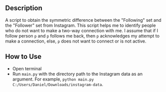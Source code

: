 ## Description

A script to obtain the symmetric difference between the "Following" set and the "Follower" set from Instagram. This script helps me to identify people who do not want to make a two-way connection with me. I assume that if I follow person `p` and `p` follows me back, then `p` acknowledges my attempt to make a connection, else, `p` does not want to connect or is not active.

## How to Use

- Open terminal
- Run `main.py` with the directory path to the Instagram data as an argument. For example, `python main.py C:/Users/Daniel/Downloads/instagram-data`.